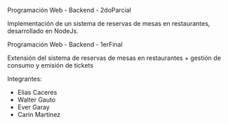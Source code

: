 Programación Web - Backend - 2doParcial

Implementación de un sistema de reservas de mesas en restaurantes, desarrollado en NodeJs.

Programación Web - Backend - 1erFinal

Extensión del sistema de reservas de mesas en restaurantes + gestión de consumo y emisión de tickets

Integrantes:
* Elias Caceres
* Walter Gauto
* Ever Garay
* Carin Martinez
